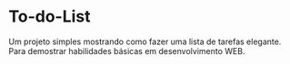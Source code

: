 # To-do-List
Um projeto simples mostrando como fazer uma lista de tarefas elegante. Para demostrar habilidades básicas em desenvolvimento WEB.
